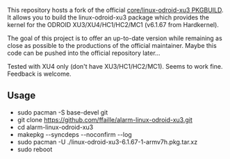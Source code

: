 This repository hosts a fork of the official [core/linux-odroid-xu3 PKGBUILD](https://github.com/archlinuxarm/PKGBUILDs/tree/master/core/linux-odroid-xu3). It allows you to build the linux-odroid-xu3 package which provides the kernel for the ODROID XU3/XU4/HC1/HC2/MC1 (v6.1.67 from Hardkernel).

The goal of this project is to offer an up-to-date version while remaining as close as possible to the productions of the official maintainer. Maybe this code can be pushed into the official repository later...

Tested with XU4 only (don't have XU3/HC1/HC2/MC1). Seems to work fine. Feedback is welcome.

## Usage
* sudo pacman -S base-devel git
* git clone https://github.com/ffaille/alarm-linux-odroid-xu3.git
* cd alarm-linux-odroid-xu3
* makepkg --syncdeps --noconfirm --log
* sudo pacman -U ./linux-odroid-xu3-6.1.67-1-armv7h.pkg.tar.xz
* sudo reboot